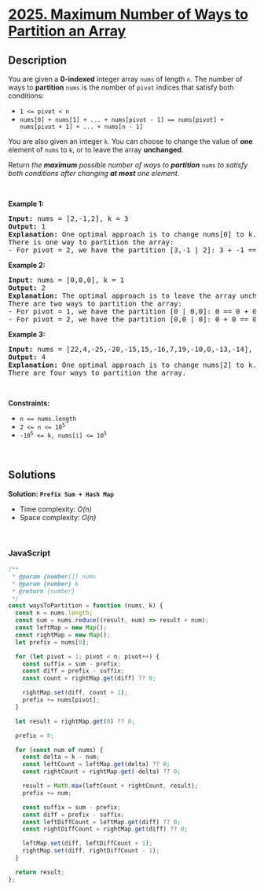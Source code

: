 # [2025. Maximum Number of Ways to Partition an Array](https://leetcode.com/problems/maximum-number-of-ways-to-partition-an-array)

## Description

<div class="elfjS" data-track-load="description_content"><p>You are given a <strong>0-indexed</strong> integer array <code>nums</code> of length <code>n</code>. The number of ways to <strong>partition</strong> <code>nums</code> is the number of <code>pivot</code> indices that satisfy both conditions:</p>

<ul>
	<li><code>1 &lt;= pivot &lt; n</code></li>
	<li><code>nums[0] + nums[1] + ... + nums[pivot - 1] == nums[pivot] + nums[pivot + 1] + ... + nums[n - 1]</code></li>
</ul>

<p>You are also given an integer <code>k</code>. You can choose to change the value of <strong>one</strong> element of <code>nums</code> to <code>k</code>, or to leave the array <strong>unchanged</strong>.</p>

<p>Return <em>the <strong>maximum</strong> possible number of ways to <strong>partition</strong> </em><code>nums</code><em> to satisfy both conditions after changing <strong>at most</strong> one element</em>.</p>

<p>&nbsp;</p>
<p><strong class="example">Example 1:</strong></p>

<pre><strong>Input:</strong> nums = [2,-1,2], k = 3
<strong>Output:</strong> 1
<strong>Explanation:</strong> One optimal approach is to change nums[0] to k. The array becomes [<strong><u>3</u></strong>,-1,2].
There is one way to partition the array:
- For pivot = 2, we have the partition [3,-1 | 2]: 3 + -1 == 2.
</pre>

<p><strong class="example">Example 2:</strong></p>

<pre><strong>Input:</strong> nums = [0,0,0], k = 1
<strong>Output:</strong> 2
<strong>Explanation:</strong> The optimal approach is to leave the array unchanged.
There are two ways to partition the array:
- For pivot = 1, we have the partition [0 | 0,0]: 0 == 0 + 0.
- For pivot = 2, we have the partition [0,0 | 0]: 0 + 0 == 0.
</pre>

<p><strong class="example">Example 3:</strong></p>

<pre><strong>Input:</strong> nums = [22,4,-25,-20,-15,15,-16,7,19,-10,0,-13,-14], k = -33
<strong>Output:</strong> 4
<strong>Explanation:</strong> One optimal approach is to change nums[2] to k. The array becomes [22,4,<u><strong>-33</strong></u>,-20,-15,15,-16,7,19,-10,0,-13,-14].
There are four ways to partition the array.
</pre>

<p>&nbsp;</p>
<p><strong>Constraints:</strong></p>

<ul>
	<li><code>n == nums.length</code></li>
	<li><code>2 &lt;= n &lt;= 10<sup>5</sup></code></li>
	<li><code>-10<sup>5</sup> &lt;= k, nums[i] &lt;= 10<sup>5</sup></code></li>
</ul>
</div>

<p>&nbsp;</p>

## Solutions

**Solution: `Prefix Sum + Hash Map`**

- Time complexity: <em>O(n)</em>
- Space complexity: <em>O(n)</em>

<p>&nbsp;</p>

### **JavaScript**

```js
/**
 * @param {number[]} nums
 * @param {number} k
 * @return {number}
 */
const waysToPartition = function (nums, k) {
  const n = nums.length;
  const sum = nums.reduce((result, num) => result + num);
  const leftMap = new Map();
  const rightMap = new Map();
  let prefix = nums[0];

  for (let pivot = 1; pivot < n; pivot++) {
    const suffix = sum - prefix;
    const diff = prefix - suffix;
    const count = rightMap.get(diff) ?? 0;

    rightMap.set(diff, count + 1);
    prefix += nums[pivot];
  }

  let result = rightMap.get(0) ?? 0;

  prefix = 0;

  for (const num of nums) {
    const delta = k - num;
    const leftCount = leftMap.get(delta) ?? 0;
    const rightCount = rightMap.get(-delta) ?? 0;

    result = Math.max(leftCount + rightCount, result);
    prefix += num;

    const suffix = sum - prefix;
    const diff = prefix - suffix;
    const leftDiffCount = leftMap.get(diff) ?? 0;
    const rightDiffCount = rightMap.get(diff) ?? 0;

    leftMap.set(diff, leftDiffCount + 1);
    rightMap.set(diff, rightDiffCount - 1);
  }

  return result;
};
```
